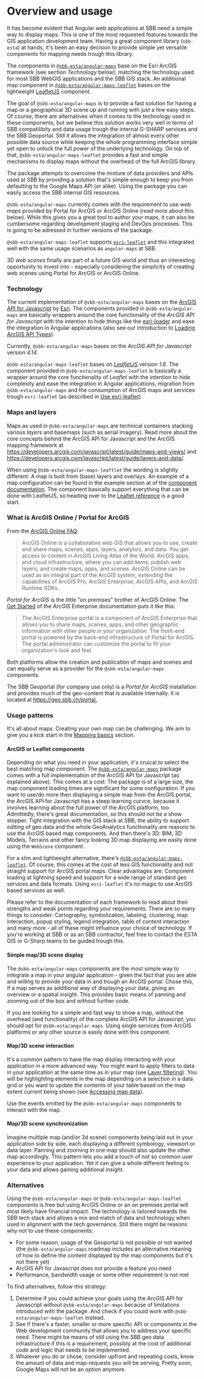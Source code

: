 # Overview and usage

It has become evident that Angular web applications at SBB need a simple way to display maps. This is one of the most requested features towards the GIS application development team. Having a great component library (`sbb-esta`) at hands, it's been an easy decision to provide simple yet versatile components for mapping needs trough this library.

The components in [`@sbb-esta/angular-maps`](/maps/introduction/getting-started) base on the Esri ArcGIS framework (see section _Technology_ below), matching the technology used for most SBB WebGIS applications and the SBB GIS stack. An additional map component in [`@sbb-esta/angular-maps-leaflet`](/maps-leaflet/introduction/getting-started) bases on the lightweight [LeafletJS](https://leafletjs.com/) component.

The goal of `@sbb-esta/angular-maps` is to provide a fast solution for having a map or a geographical 3D scene up and running with just a few easy steps. Of course, there are alternatives when it comes to the technology used in these components, but we believe this solution works very well in terms of SBB compatilibity and data usage trough the internal G-SHARP services and the SBB Geoportal. Still it allows the integration of almost every other possible data source while keeping the whole programming interface simple yet open to unlock the full power of the underlying technology. On top of that, `@sbb-esta/angular-maps-leaflet` provides a fast and simple mechanisms to display maps without the overhead of the full ArcGIS library.

The package attempts to overcome the mixture of data providers and APIs used at SBB by providing a solution that's simple enough to keep you from defaulting to the Google Maps API (or alike). Using the package you can easily access the SBB internal GIS resources.

`@sbb-esta/angular-maps` currently comes with the requirement to use _web maps_ provided by Portal for ArcGIS or ArcGIS Online (read more about this below). While this gives you a great tool to author your maps, it can also be cumbersome regarding development staging and DevOps processes. This is going to be adressed in further versions of the package.

`@sbb-esta/angular-maps-leaflet` supports [`esri-leaflet`](https://esri.github.io/esri-leaflet/) and this integrated well with the same usage scenarios as `angular-maps` at SBB.

3D _web scenes_ finally are part of a future GIS world and thus an interesting opportunity to invest into - especially considering the simplicity of creating web scenes using Portal for ArcGIS or ArcGIS Online.

### Technology

The current implementation of `@sbb-esta/angular-maps` bases on the [ArcGIS API for Javascript](https://developers.arcgis.com/javascript/) by [Esri](https://www.esri.com). The components provided in `@sbb-esta/angular-maps` are basically wrappers around the core functionality of the _ArcGIS API for Javascript_ with the intention to hide things like the [esri-loader](https://github.com/Esri/esri-loader) and ease the integration in Angular applications (also see our introduction to [Loading ArcGIS API Types](/maps/advanced/loading-arcgis-types)).

Currently, `@sbb-esta/angular-maps` bases on the _ArcGIS API for Javascript_ version _4.14_.

`@sbb-esta/angular-maps-leaflet` bases on _[LeafletJS](https://leafletjs.com/)_ version _1.6_. The component provided in `@sbb-esta/angular-maps-leaflet` is basically a wrapper around the core functionality of _Leaflet_ with the intention to hide complexity and ease the integration in Angular applications, migration from `@sbb-esta/angular-maps` and the consumption of ArcGIS maps and services trough `esri-leaflet` (as described in [Use esri-leaflet](/maps-leaflet/advanced/esri-leaflet)).

### Maps and layers

Maps as used in `@sbb-esta/angular-maps` are technical containers stacking various _layers_ and basemaps (such as aerial imagery). Read more about the core concepts behind the ArcGIS API for Javascript and the ArcGIS mapping framework at <https://developers.arcgis.com/javascript/latest/guide/maps-and-views/> and <https://developers.arcgis.com/javascript/latest/guide/layers-and-data/>.

When using `@sbb-esta/angular-maps-leaftlet` the wording is slightly different: A map is built from (base) layers and overlays. An example of a map configuration can be found in the example section at of the [component documentation](/maps-leaflet/components/leaflet-map). The component basically support everything that can be done with LeafletJS, so heading over to the [Leaflet reference](https://leafletjs.com/reference-1.6.0.html) is a good start.

### What is ArcGIS Online / Portal for ArcGIS

From the [ArcGIS Online FAQ](https://doc.arcgis.com/en/arcgis-online/reference/faq.htm#anchor1):

> ArcGIS Online is a collaborative web GIS that allows you to use, create and share maps, scenes, apps, layers, analytics, and data. You get access to content in ArcGIS Living Atlas of the World, ArcGIS apps, and cloud infrastructure, where you can add items; publish web layers; and create maps, apps, and scenes. ArcGIS Online can be used as an integral part of the ArcGIS system, extending the capabilities of ArcGIS Pro, ArcGIS Enterprise, ArcGIS APIs, and ArcGIS Runtime SDKs.

_Portal for ArcGIS_ is the little "on premises" brother of ArcGIS Online. The [Get Started](https://enterprise.arcgis.com/en/portal/latest/use/what-is-portal-for-arcgis-.htm) of the ArcGIS Enterprise documentation puts it like this:

> The ArcGIS Enterprise portal is a component of ArcGIS Enterprise that allows you to share maps, scenes, apps, and other geographic information with other people in your organization. The front-end portal is powered by the back-end infrastructure of Portal for ArcGIS. The portal administrator can customize the portal to fit your organization's look and feel.

Both platforms allow the creation and publication of maps and scenes and can equally serve as a provider for the `@sbb-esta/angular-maps` components.

The SBB Geoportal (for company use only) is a _Portal for ArcGIS_ installation and provides much of the geo-content that is available internally. It is located at <https://geo.sbb.ch/portal.>

### Usage patterns

It's all about maps. Creating your own map can be challenging. We aim to give you a kick start in the [Mapping basics](/maps/introduction/mapping-basics) section.

#### ArcGIS or Leaflet components

Depending on what you need in your application, it's cruical to select the best matching map component. The [`@sbb-esta/angular-maps`](/maps/introduction/getting-started) package comes with a full implementation of the ArcGIS API for Javascript (as explained above). This comes at a cost: The package is of a large size, the map component loading times are significant for some configuration. If you want to use/do more then displaying a simple map from the ArcGIS portal, the ArcGIS API for Javascript has a steep learning curvce, because it involves learning about the full power of the ArcGIS platform, too. Admittedly, there's great documentation, so this should not be a show stopper. Tight integration with the GIS stack at SBB, the ability to support _editing_ of geo data and the whole GeoAnalytics functionality are reasons to use the ArcGIS based map components. And then there's 3D: BIM, 3D Models, Terrains and other fancy looking 3D map displaying are easily done using the `WebScene` component.

For a slim and lightweight alternative, there's [`@sbb-esta/angular-maps-leaflet`](/maps-leaflet/introduction/getting-started). Of course, this comes at the cost of less GIS functionality and not straight support for ArcGIS portal maps. Clear advantages are: Component loading at lightning speed and support for a wide range of standard geo services and data formats. Using `esri-leaflet` it's no magic to use ArcGIS based services as well.

Please refer to the documentation of each framework to read about their strengths and weak points regarding _your_ requirements. There are so many things to consider: Cartography, symbolization, labeling, clustering, map interaction, popup styling, legend integration, table of content interaction and many more - all of these might influence your choice of technology. If you're working at SBB or as an SBB contractor, feel free to contact the ESTA GIS or G-Sharp teams to be guided trough this.

#### Simple map/3D scene display

The `@sbb-esta/angular-maps` components are the most simple way to integrate a map in your angular application - given the fact that you are able and willing to provide your data in and trough an ArcGIS portal. Chose this, if a map serves as additional way of displaying your data, giving an overview or a spatial insight. This provides basic means of panning and zooming out of the box and without further code.

If you are looking for a simple and fast way to show a map, without the overhead (and functionality) of the complete ArcGIS API for Javascript, you should opt for `@sbb-esta/angular-maps`. Using single services from ArcGIS platforms or any other source is easily done with this component.

#### Map/3D scene interaction

It's a common pattern to have the map display interacting with your application in a more advanced way. You might want to apply filters to data in your application at the same time as in your map (see [Layer filtering](/maps/advanced/layer-filtering)). You will be highlighting elements in the map depending on a selection in a data grid or you want to update the contents of your table based on the map extent current being shown (see [Accessing map data](/maps/advanced/accessing-map-data)).

Use the events emitted by the `@sbb-esta/angular-maps` components to interact with the map.

#### Map/3D scene synchronization

Imagine multiple map (and/or 3d scene) components being laid out in your application side by side, each displaying a different symbology, viewport or data layer. Panning and zooming in one map should also update the other map accordingly. This pattern lets you add a touch of not so common user experience to your application. Yet it can give a whole different feeling to your data and allows gaining additional insight.

### Alternatives

Using the `@sbb-esta/angular-maps` or `@sbb-esta/angular-maps-leaflet` components is free but using ArcGIS Online or an on premises portal will most likely have financial impact. The technology is tailored towards the SBB tech stack and allows a mix and match of data and technology when used in alignment with the tech governance. Still there might be reasons why not to use these components:

- For some reason, usage of the Geoportal is not possible or not wanted (the `@sbb-esta/angular-maps` roadmap includes an alternative meaning of how to define the content displayed by the map components but it's not there yet)
- ArcGIS API for Javascript does not provide a feature you need
- Performance, bandwidth usage or some other requirement is not met

To find alternatives, follow this strategy:

1. Determine if you could achieve your goals using the ArcGIS API for Javascript without `@sbb-esta/angular-maps` because of limitations introduced with the package. And check if you could work with `@sbb-esta/angular-maps-leaflet` instead.
2. See if there's a faster, smaller or more specific API or components in the Web development community that allows you to address your specific need. There might be means of still using the SBB geo data infrastructure if this is a requirement, possibly at the cost of additional code and logic that needs to be implemented.
3. Whatever you do or chose, consider upfront and repeating costs, know the amount of data and map-requests you will be serving. Pretty soon, Google Maps will not be an option anymore.
